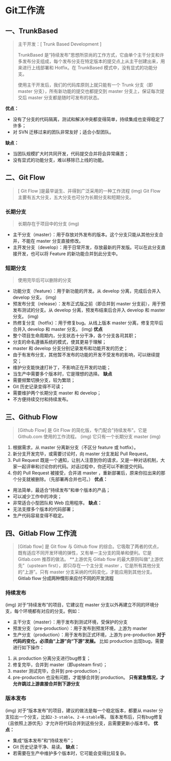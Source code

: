 # Git工作流

## 一、TrunkBased
> 主干开发：[ Trunk Based Development ]
>
> TrunkBased 是“持续发布”思想所崇尚的工作方式，它由单个主干分支和许多发布分支组成，每个发布分支在特定版本的提交点上从主干创建出来，用来进行上线部署和 Hotfix。在 TrunkBased 模式中，没有显式的功能分支。
>
> 使用主干开发后，我们的代码库原则上就只能有一个 Trunk 分支（即 master 分支），所有新功能的提交也都提交到 master 分支上，保证每次提交后 master 分支都是随时可发布的状态。

**优点：**
- 没有了分支的代码隔离，测试和解决冲突都变得简单，持续集成也变得稳定了许多；
- 对 SVN 迁移过来的团队非常友好；适合小型团队。

**缺点：**
- 当团队规模扩大时共同开发，代码提交合并将会异常痛苦；
- 没有显式的功能分支，难以移除已上线的功能。

## 二、Git Flow
> [ Git Flow ]是最早诞生、并得到广泛采用的一种工作流程
(img)
Git Flow 主要有五大分支，五大分支也可分为长期分支和短期分支。
### 长期分支
>长期存在于项目中的分支
(img)
- 主干分支（master）：用于存放对外发布的版本。这个分支只能从其他分支合并，不能在 master 分支直接修改。
- 主开发分支（develop）：用于日常开发，存放最新的开发版。可以在此分支直接开发，也可以将 Feature 的新功能合并到此分支中。
### 短期分支
>使用完毕后可以删除的分支
- 功能分支（feature）：用于新功能的开发。从 develop 分离，完成后合并入 develop 分支。
(img)
- 预发布分支（release）：发布正式版之前（即合并到 master 分支前），用于预发布测试的分支。从 develop 分离，预发布结束后合并入 develop 和 master 分支。
(img)
- 热修复分支（hotfix）：用于修复bug。从线上版本 master 分离，修复完毕后合并入 develop 和 master 分支。
(img)
**优点**
- 整个项目生命周期内，分支状态十分干净，各个分支各司其职；
- 分支的命名遵循系统的模式，使其更易于理解；
- master 和 develop 分支分别记录发布和功能开发的历史；
- 由于有发布分支，其他暂不发布的功能的开发不受发布的影响，可以继续提交；
- 维护分支能快速打补丁，不影响正在开发的功能；
- 当生产中需要多个版本时，它是理想的选择。
**缺点**
- 需要频繁切换分支，较为繁琐；
- Git 历史记录变得不可读；
- 需要维护两个长期分支 master 和 develop；
- 不方便持续交付和持续发布。

## 三、Github Flow
> [Github Flow] 是 Git Flow 的简化版，专门配合"持续发布"。它是 Github.com 使用的工作流程。
(img)
它只有一个长期分支 master
(img)
1. 根据需求，从 master 分离新分支（不区分 feature 或 hotfix）。
2. 新分支开发完毕，或需要讨论时，向 master 分支发起 Pull Request。
3. Pull Request 既是一个通知，让别人注意到你的请求，又是一种对话机制，大家一起评审和讨论你的代码。对话过程中，你还可以不断提交代码。
4. 你的 Pull Request 被接受，合并进 master ，重新部署后，原来你拉出来的那个分支就被删除。（先部署再合并也可。）
**优点：**
- 用法简单，最适合“持续发布”和单个版本的产品；
- 可以减少工作中的冲突；
- 非常适合小型团队和 Web 应用程序。
**缺点：**
- 无法支撑多个版本的代码部署；
- 生产代码容易变得不稳定。

## 四、Gitlab Flow 工作流
> [Gitlab flow] 是 Git flow 与 Github flow 的综合。它吸取了两者的优点，既有适应不同开发环境的弹性，又有单一主分支的简单和便利。它是 Gitlab.com 推荐的做法。
**上游优先
Gitlab flow 的最大原则叫做“上游优先”（upsteam first），即只存在一个主分支 master ，它是所有其他分支的“上游”。只有 master 分支采纳的代码变化，才能应用到其他分支。
**Gitlab flow 分成两种情形来应付不同的开发流程**
### 持续发布
(img)
对于“持续发布”的项目，它建议在 master 分支以外再建立不同的环境分支，每个环境都有对应的分支。例如：
- 主干分支（master）：用于发布到测试环境，受保护的分支
- 预发分支（pre-production）：用于发布到预发环境，上游为 master
- 生产分支（production）：用于发布到正式环境，上游为 pre-production
**对于代码的变化，必须由“上游”向“下游”发展。**
比如 production 出现bug，需要进行如下操作：
1. 从 production 分离分支进行bug修复；
2. 修复完毕，合并到 master（即upsteam first）；
3. master 测试完毕，合并到 pre-production；
4. pre-production 也没有问题，才能够合并到 production。
**只有紧急情况，才允许跳过上游直接合并到下游分支**
### 版本发布
(img)
对于“版本发布”的项目，建议的做法是每一个稳定版本，都要从 master 分支拉出一个分支，比如`2-3-stable`、`2-4-stable`等。
版本发布后，只有bug修复（且依照上游优先）才允许将代码合并到这些分支，且需要更新小版本号。
**优点：**
- 集成“版本发布”和“持续发布”；
- Git 历史记录干净、易读。
**缺点：**
- 若需要在生产中维护多个版本时，它可能会变得比较复杂。
